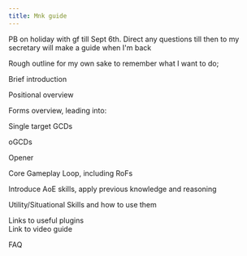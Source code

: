 ```yaml
---
title: Mnk guide
---
```

PB on holiday with gf till Sept 6th. Direct any questions till then to my secretary will make a guide when I'm back



Rough outline for my own sake to remember what I want to do;



Brief introduction

Positional overview

Forms overview, leading into:

Single target GCDs

oGCDs

Opener

Core Gameplay Loop, including RoFs

Introduce AoE skills, apply previous knowledge and reasoning

Utility/Situational Skills and how to use them

Links to useful plugins\
Link to video guide

FAQ